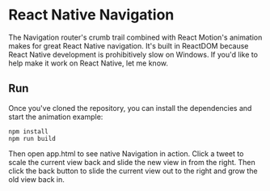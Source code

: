 # React Native Navigation
The Navigation router's crumb trail combined with React Motion's animation makes for great React Native navigation. It's built in ReactDOM because React Native development is prohibitively slow on Windows. If you'd like to help make it work on React Native, let me know.

## Run
Once you've cloned the repository, you can install the dependencies and start the animation example:

    npm install
    npm run build
	
Then open app.html to see native Navigation in action. Click a tweet to scale the current view back and slide the new view in from the right. Then click the back button to slide the current view out to the right and grow the old view back in.
